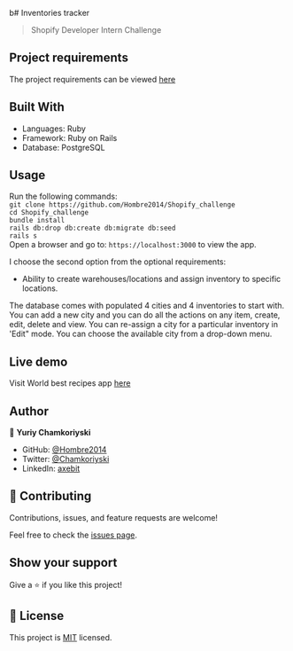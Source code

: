 b# Inventories tracker

>  Shopify Developer Intern Challenge

## Project requirements

The project requirements can be viewed [here](https://docs.google.com/document/d/1DuHN-nPWvZJdMxrOVvHbu3OomMvRrCfCnrFXqgqG56Q/edit#)

## Built With

- Languages: Ruby
- Framework: Ruby on Rails
- Database: PostgreSQL

## Usage

Run the following commands:</br>
`git clone https://github.com/Hombre2014/Shopify_challenge`</br>
`cd Shopify_challenge`</br>
`bundle install`</br>
`rails db:drop db:create db:migrate db:seed`</br>
`rails s`</br>
Open a browser and go to: `https://localhost:3000` to view the app.

I choose the second option from the optional requirements:
- Ability to create warehouses/locations and assign inventory to specific locations.</br>

The database comes with populated 4 cities and 4 inventories to start with. You can add a new city and you can do all the actions on any item, create, edit, delete and view. You can re-assign a city for a particular inventory in 'Edit" mode. You can choose the available city from a drop-down menu.
## Live demo

Visit World best recipes app [here]()

## Author

👤 **Yuriy Chamkoriyski**

- GitHub: [@Hombre2014](https://github.com/Hombre2014)
- Twitter: [@Chamkoriyski](https://twitter.com/Chamkoriyski)
- LinkedIn: [axebit](https://linkedin.com/in/axebit)

## 🤝 Contributing

Contributions, issues, and feature requests are welcome!

Feel free to check the [issues page](https://github.com/Hombre2014/Shopify_challenge/issues).

## Show your support

Give a ⭐️ if you like this project!

## 📝 License

This project is [MIT](./license.md) licensed.
